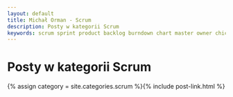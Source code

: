 ```yaml
---
layout: default
title: Michał Orman - Scrum
description: Posty w kategorii Scrum
keywords: scrum sprint product backlog burndown chart master owner chicken pigs
---
```

# Posty w kategorii Scrum
{% assign category = site.categories.scrum %}{% include post-link.html %}